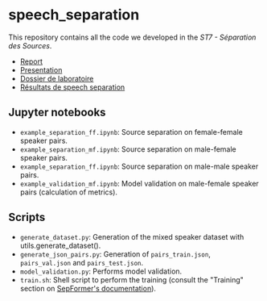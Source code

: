 # speech_separation

This repository contains all the code we developed in the *ST7 - Séparation des Sources*.

* [Report](https://drive.google.com/file/d/1LE_m809DNKHvy86LSFxcnRmGVN52tXtP/view?usp=sharing)
* [Presentation](https://drive.google.com/file/d/1gt1x0pH34tnB_67X9mv1_4DvyoT65NEy/view?usp=sharing)
* [Dossier de laboratoire](https://docs.google.com/document/d/11V7hBRIvaO6X4SzRaiEeEM9nZDX8zH7QodhC265ZyU4/edit?usp=sharing)
* [Résultats de speech separation](https://drive.google.com/drive/folders/1p1Jg9Nxmfs9RRPvQZMv0aN4Gs3KYdPfg?usp=sharing)


## Jupyter notebooks
* `example_separation_ff.ipynb`: Source separation on female-female speaker pairs.
* `example_separation_mf.ipynb`: Source separation on male-female speaker pairs.
* `example_separation_ff.ipynb`: Source separation on male-male speaker pairs.
* `example_validation_mf.ipynb`: Model validation on male-female speaker pairs (calculation of metrics).

## Scripts
* `generate_dataset.py`: Generation of the mixed speaker dataset with utils.generate_dataset().
* `generate_json_pairs.py`: Generation of `pairs_train.json`, `pairs_val.json` and `pairs_test.json`.
* `model_validation.py`: Performs model validation.
* `train.sh`: Shell script to perform the training (consult the "Training" section on [SepFormer's documentation](https://huggingface.co/speechbrain/sepformer-wsj02mix)).
